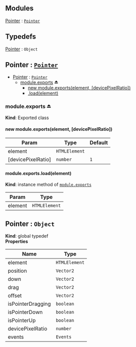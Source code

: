 ## Modules

<dl>
<dt><a href="#module_Pointer">Pointer</a> : <code><a href="#Pointer">Pointer</a></code></dt>
<dd></dd>
</dl>

## Typedefs

<dl>
<dt><a href="#Pointer">Pointer</a> : <code>Object</code></dt>
<dd></dd>
</dl>

<a name="module_Pointer"></a>

## Pointer : [<code>Pointer</code>](#Pointer)

* [Pointer](#module_Pointer) : [<code>Pointer</code>](#Pointer)
    * [module.exports](#exp_module_Pointer--module.exports) ⏏
        * [new module.exports(element, [devicePixelRatio])](#new_module_Pointer--module.exports_new)
        * [.load(element)](#module_Pointer--module.exports+load)

<a name="exp_module_Pointer--module.exports"></a>

### module.exports ⏏
**Kind**: Exported class  
<a name="new_module_Pointer--module.exports_new"></a>

#### new module.exports(element, [devicePixelRatio])

| Param | Type | Default |
| --- | --- | --- |
| element | <code>HTMLElement</code> |  | 
| [devicePixelRatio] | <code>number</code> | <code>1</code> | 

<a name="module_Pointer--module.exports+load"></a>

#### module.exports.load(element)
**Kind**: instance method of [<code>module.exports</code>](#exp_module_Pointer--module.exports)  

| Param | Type |
| --- | --- |
| element | <code>HTMLElement</code> | 

<a name="Pointer"></a>

## Pointer : <code>Object</code>
**Kind**: global typedef  
**Properties**

| Name | Type |
| --- | --- |
| element | <code>HTMLElement</code> | 
| position | <code>Vector2</code> | 
| down | <code>Vector2</code> | 
| drag | <code>Vector2</code> | 
| offset | <code>Vector2</code> | 
| isPointerDragging | <code>boolean</code> | 
| isPointerDown | <code>boolean</code> | 
| isPointerUp | <code>boolean</code> | 
| devicePixelRatio | <code>number</code> | 
| events | <code>Events</code> | 

